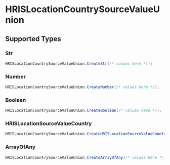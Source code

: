 # HRISLocationCountrySourceValueUnion


## Supported Types

### Str

```csharp
HRISLocationCountrySourceValueUnion.CreateStr(/* values here */);
```

### Number

```csharp
HRISLocationCountrySourceValueUnion.CreateNumber(/* values here */);
```

### Boolean

```csharp
HRISLocationCountrySourceValueUnion.CreateBoolean(/* values here */);
```

### HRISLocationSourceValueCountry

```csharp
HRISLocationCountrySourceValueUnion.CreateHRISLocationSourceValueCountry(/* values here */);
```

### ArrayOfAny

```csharp
HRISLocationCountrySourceValueUnion.CreateArrayOfAny(/* values here */);
```
